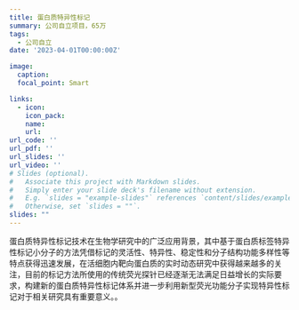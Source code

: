 ```yaml
---
title: 蛋白质特异性标记
summary: 公司自立项目，65万
tags:
  - 公司自立
date: '2023-04-01T00:00:00Z'

image:
  caption: 
  focal_point: Smart

links:
  - icon: 
    icon_pack: 
    name: 
    url: 
url_code: ''
url_pdf: ''
url_slides: ''
url_video: ''
# Slides (optional).
#   Associate this project with Markdown slides.
#   Simply enter your slide deck's filename without extension.
#   E.g. `slides = "example-slides"` references `content/slides/example-slides.md`.
#   Otherwise, set `slides = ""`.
slides: ""
---
```


蛋白质特异性标记技术在生物学研究中的广泛应用背景，其中基于蛋白质标签特异性标记小分子的方法凭借标记的灵活性、特异性、稳定性和分子结构功能多样性等特点获得迅速发展，在活细胞内靶向蛋白质的实时动态研究中获得越来越多的关注，目前的标记方法所使用的传统荧光探针已经逐渐无法满足日益增长的实际要求，构建新的蛋白质特异性标记体系并进一步利用新型荧光功能分子实现特异性标记对于相关研究具有重要意义。。